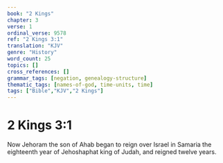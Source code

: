 ```yaml
---
book: "2 Kings"
chapter: 3
verse: 1
ordinal_verse: 9578
ref: "2 Kings 3:1"
translation: "KJV"
genre: "History"
word_count: 25
topics: []
cross_references: []
grammar_tags: [negation, genealogy-structure]
thematic_tags: [names-of-god, time-units, time]
tags: ["Bible","KJV","2 Kings"]
---
```


# 2 Kings 3:1

Now Jehoram the son of Ahab began to reign over Israel in Samaria the eighteenth year of Jehoshaphat king of Judah, and reigned twelve years.
